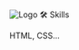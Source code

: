 ![Logo](file:///media/saintange/disk%20dur%20externe/Banniere%20de%20pr%C3%A9sentation%20site%20web/photos%20profil%20reseaux%20sociaux/LINKEDIN/Banniere%20linkedin/Banniere%20linkedin%20-officiel.png)
🛠 Skills

HTML, CSS...

